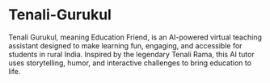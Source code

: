 # Tenali-Gurukul
Tenali Gurukul, meaning Education Friend, is an AI-powered virtual teaching assistant designed to make learning fun, engaging, and accessible for students in rural India. Inspired by the legendary Tenali Rama, this AI tutor uses storytelling, humor, and interactive challenges to bring education to life.

